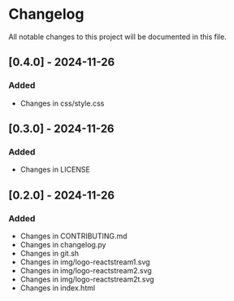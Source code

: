 # Changelog

All notable changes to this project will be documented in this file.

## [0.4.0] - 2024-11-26

### Added
- Changes in css/style.css

## [0.3.0] - 2024-11-26

### Added
- Changes in LICENSE

## [0.2.0] - 2024-11-26

### Added
- Changes in CONTRIBUTING.md
- Changes in changelog.py
- Changes in git.sh
- Changes in img/logo-reactstream1.svg
- Changes in img/logo-reactstream2.svg
- Changes in img/logo-reactstream2t.svg
- Changes in index.html

